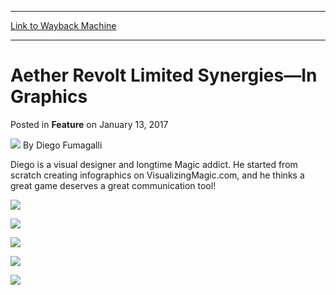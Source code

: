 
---
[Link to Wayback Machine](https://web.archive.org/web/20210502031556/https://magic.wizards.com/en/articles/archive/feature/aether-revolt-limited-synergies-graphics-2017-01-13)

[_metadata_:author]:- "Diego Fumagalli"
[_metadata_:description]:- "Diego illustrates a few synergies you can make use of in Aether Revolt Limited!"
[_metadata_:generator]:- "Drupal 7 (http://drupal.org)"
[_metadata_:node]:- "1120556"
[_metadata_:publish_date]:- "2017-01-13"
[_metadata_:source]:- "div-main-content"
[_metadata_:title]:- "Aether Revolt Limited Synergies—In Graphics"
[_metadata_:wayback_capture_timestamp]:- "2021-05-02 03:15:56"
[_metadata_:wayback_raw_url]:- "https://web.archive.org/web/20210502031556id_/https://magic.wizards.com/en/articles/archive/feature/aether-revolt-limited-synergies-graphics-2017-01-13"
[_metadata_:wayback_url]:- "https://magic.wizards.com/en/articles/archive/feature/aether-revolt-limited-synergies-graphics-2017-01-13"
---


Aether Revolt Limited Synergies—In Graphics
===========================================



 Posted in **Feature**
 on January 13, 2017 






![](https://media.magic.wizards.com/styles/auth_small/public/images/person/authorpic_Diego-Fumagalli.jpg)
By Diego Fumagalli




 Diego is a visual designer and longtime Magic addict. He started from scratch creating infographics on VisualizingMagic.com, and he thinks a great game deserves a great communication tool! 






![](https://media.wizards.com/2017/images/daily/FEAT20170113_A.jpg)


![](https://media.wizards.com/2017/images/daily/FEAT20170113_B.jpg)


![](https://media.wizards.com/2017/images/daily/FEAT20170113_C.jpg)


![](https://media.wizards.com/2017/images/daily/FEAT20170113_D.jpg)


![](https://media.wizards.com/2017/images/daily/FEAT20170113_E.jpg)







